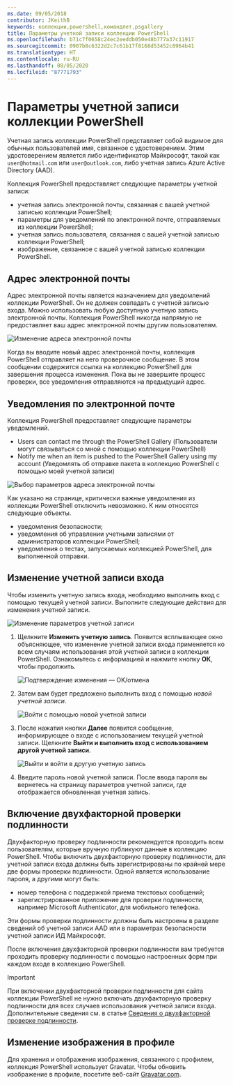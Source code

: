 ```yaml
---
ms.date: 09/05/2018
contributor: JKeithB
keywords: коллекции,powershell,командлет,psgallery
title: Параметры учетной записи коллекции PowerShell
ms.openlocfilehash: b71c7f0658c24ec2eeddb050e48b777a37c11917
ms.sourcegitcommit: 0907b8c6322d2c7c61b17f8168d53452c8964b41
ms.translationtype: HT
ms.contentlocale: ru-RU
ms.lasthandoff: 08/05/2020
ms.locfileid: "87771793"
---
```

# <a name="powershell-gallery-account-settings"></a>Параметры учетной записи коллекции PowerShell

Учетная запись коллекции PowerShell представляет собой видимое для обычных пользователей имя, связанное с удостоверением. Этим удостоверением является либо идентификатор Майкрософт, такой как `user@hotmail.com` или `user@outlook.com`, либо учетная запись Azure Active Directory (AAD).

Коллекция PowerShell предоставляет следующие параметры учетной записи:

- учетная запись электронной почты, связанная с вашей учетной записью коллекции PowerShell;
- параметры для уведомлений по электронной почте, отправляемых из коллекции PowerShell;
- учетная запись пользователя, связанная с вашей учетной записью коллекции PowerShell;
- изображение, связанное с вашей учетной записью коллекции PowerShell.

## <a name="email-address"></a>Адрес электронной почты

Адрес электронной почты является назначением для уведомлений коллекции PowerShell. Он не должен совпадать с учетной записью входа. Можно использовать любую доступную учетную запись электронной почты. Коллекция PowerShell никогда напрямую не предоставляет ваш адрес электронной почты другим пользователям.

![Изменение адреса электронной почты](media/managing-account/PSGallery_AcccountEmailAddress.png)

Когда вы вводите новый адрес электронной почты, коллекция PowerShell отправляет на него проверочное сообщение. В этом сообщении содержится ссылка на коллекцию PowerShell для завершения процесса изменения. Пока вы не завершите процесс проверки, все уведомления отправляются на предыдущий адрес.

## <a name="email-notifications"></a>Уведомления по электронной почте

Коллекция PowerShell предоставляет следующие параметры уведомлений.

- Users can contact me through the PowerShell Gallery (Пользователи могут связываться со мной с помощью коллекции PowerShell)
- Notify me when an item is pushed to the PowerShell Gallery using my account (Уведомлять об отправке пакета в коллекцию PowerShell с помощью моей учетной записи)

![Выбор параметров адреса электронной почты](media/managing-account/PSGallery_AccountEmailOptions.png)

Как указано на странице, критически важные уведомления из коллекции PowerShell отключить невозможно.
К ним относятся следующие объекты.

- уведомления безопасности;
- уведомления об управлении учетными записями от администраторов коллекции PowerShell;
- уведомления о тестах, запускаемых коллекцией PowerShell, для выполненной отправки.

## <a name="change-your-login-account"></a>Изменение учетной записи входа

Чтобы изменить учетную запись входа, необходимо выполнить вход с помощью текущей учетной записи. Выполните следующие действия для изменения учетной записи.

![Изменение параметров учетной записи](media/managing-account/PSGallery_LoginAccountSettings.png)

1. Щелкните **Изменить учетную запись**. Появится всплывающее окно объясняющее, что изменение учетной записи входа применяется ко всем случаям использования этой учетной записи в коллекции PowerShell. Ознакомьтесь с информацией и нажмите кнопку **ОК**, чтобы продолжить.

   ![Подтверждение изменения — OK/отмена](media/managing-account/PSGallery_LoginAccountChange-1.png)

2. Затем вам будет предложено выполнить вход с помощью _новой учетной записи_.

   ![Войти с помощью новой учетной записи](media/managing-account/PSGallery_LoginAccountChange-2.png)

3. После нажатия кнопки **Далее** появится сообщение, информирующее о входе с использованием текущей учетной записи.
   Щелкните **Выйти и выполнить вход с использованием другой учетной записи**.

   ![Выйти и войти в другую учетную запись](media/managing-account/PSGallery_LoginAccountChange-3.png)

4. Введите пароль новой учетной записи. После ввода пароля вы вернетесь на страницу параметров учетной записи, где отображается обновленная учетная запись.

## <a name="enable-two-factor-authentication-2fa"></a>Включение двухфакторной проверки подлинности

Двухфакторную проверку подлинности рекомендуется проходить всем пользователям, которые вручную публикуют данные в коллекцию PowerShell. Чтобы включить двухфакторную проверку подлинности, для учетной записи входа должны быть зарегистрированы по крайней мере две формы проверки подлинности. Одной является использование пароля, а другими могут быть:

- номер телефона с поддержкой приема текстовых сообщений;
- зарегистрированное приложение для проверки подлинности, например Microsoft Authenticator, для мобильного телефона.

Эти формы проверки подлинности должны быть настроены в разделе сведений об учетной записи AAD или в параметрах безопасности учетной записи ИД Майкрософт.

После включения двухфакторной проверки подлинности вам требуется проходить проверку подлинности с помощью настроенных форм при каждом входе в коллекцию PowerShell.

> [!IMPORTANT]
> При включении двухфакторной проверки подлинности для сайта коллекции PowerShell не нужно включать двухфакторную проверку подлинности для всех случаев использования учетной записи входа. Дополнительные сведения см. в статье [Сведения о двухфакторной проверке подлинности](https://support.microsoft.com/help/12408/microsoft-account-about-two-step-verification).

## <a name="change-your-profile-picture"></a>Изменение изображения в профиле

Для хранения и отображения изображения, связанного с профилем, коллекция PowerShell использует Gravatar. Чтобы обновить изображение в профиле, посетите веб-сайт [Gravatar.com](http://www.gravatar.com/).
